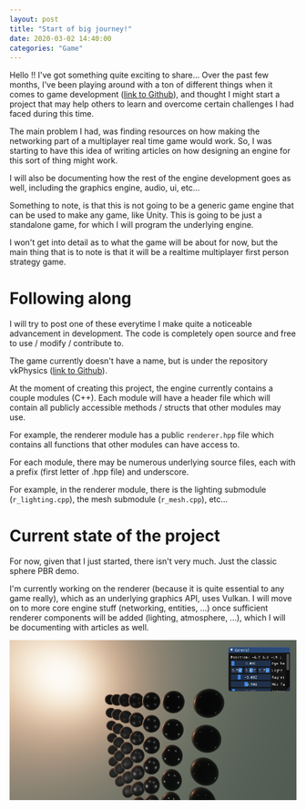 ```yaml
---
layout: post
title: "Start of big journey!"
date: 2020-03-02 14:40:00
categories: "Game"
---
```


Hello !! I've got something quite exciting to share... Over the past few months, I've been playing around with a ton of different things when it comes to game development ([link to Github](https://github.com/llGuy/saska)), and thought I might start a project that may help others to learn and overcome certain challenges I had faced during this time.

The main problem I had, was finding resources on how making the networking part of a multiplayer real time game would work. So, I was starting to have this idea of writing articles on how designing an engine for this sort of thing might work.

I will also be documenting how the rest of the engine development goes as well, including the graphics engine, audio, ui, etc...

Something to note, is that this is not going to be a generic game engine that can be used to make any game, like Unity. This is going to be just a standalone game, for which I will program the underlying engine.

I won't get into detail as to what the game will be about for now, but the main thing that is to note is that it will be a realtime multiplayer first person strategy game.

# Following along

I will try to post one of these everytime I make quite a noticeable advancement in development. The code is completely open source and free to use / modify / contribute to. 

The game currently doesn't have a name, but is under the repository vkPhysics ([link to Github](https://github.com/llGuy/vkPhysics)).

At the moment of creating this project, the engine currently contains a couple modules (C++). Each module will have a header file which will contain all publicly accessible methods / structs that other modules may use.

For example, the renderer module has a public `renderer.hpp` file which contains all functions that other modules can have access to. 

For each module, there may be numerous underlying source files, each with a prefix (first letter of .hpp file) and underscore. 

For example, in the renderer module, there is the lighting submodule (`r_lighting.cpp`), the mesh submodule (`r_mesh.cpp`), etc...

# Current state of the project

For now, given that I just started, there isn't very much. Just the classic sphere PBR demo. 

I'm currently working on the renderer (because it is quite essential to any game really), which as an underlying graphics API, uses Vulkan. I will move on to more core engine stuff (networking, entities, ...) once sufficient renderer components will be added (lighting, atmosphere, ...), which I will be documenting with articles as well.

![photo](/assets/atmosphere.png)
